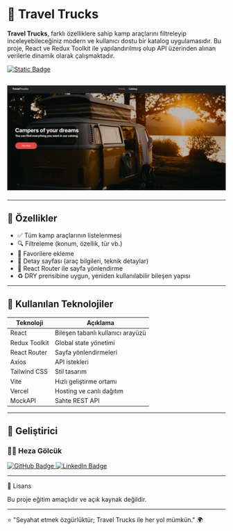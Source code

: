 # 🚐 Travel Trucks

**Travel Trucks**, farklı özelliklere sahip kamp araçlarını filtreleyip inceleyebileceğiniz modern ve kullanıcı dostu bir katalog uygulamasıdır. Bu proje, React ve Redux Toolkit ile yapılandırılmış olup API üzerinden alınan verilerle dinamik olarak çalışmaktadır.

[![Static Badge](https://img.shields.io/badge/visit-Travel%20Track-%23E44848?style=for-the-badge)](https://travel-trucks-sigma-umber.vercel.app/)

## ![alt](/public/img/TravelTruck%20Readme.png)

---

## 📌 Özellikler

- ✅ Tüm kamp araçlarının listelenmesi
- 🔍 Filtreleme (konum, özellik, tür vb.)
- 🧡 Favorilere ekleme
- 📄 Detay sayfası (araç bilgileri, teknik detaylar)
- 🧭 React Router ile sayfa yönlendirme
- ♻️ DRY prensibine uygun, yeniden kullanılabilir bileşen yapısı

---

## 🧩 Kullanılan Teknolojiler

| Teknoloji     | Açıklama                          |
| ------------- | --------------------------------- |
| React         | Bileşen tabanlı kullanıcı arayüzü |
| Redux Toolkit | Global state yönetimi             |
| React Router  | Sayfa yönlendirmeleri             |
| Axios         | API istekleri                     |
| Tailwind CSS  | Stil tasarım                      |
| Vite          | Hızlı geliştirme ortamı           |
| Vercel        | Hosting ve canlı dağıtım          |
| MockAPI       | Sahte REST API                    |

---

## 👤 Geliştirici

### 👩‍💻 Heza Gölcük

<p align="left">
  <a href="https://github.com/Hezaarfenn" target="_blank">
    <img src="https://img.shields.io/badge/GitHub-100000?style=for-the-badge&logo=github&logoColor=white" alt="GitHub Badge"/>
  </a>
  <a href="https://www.linkedin.com/in/heza-g%C3%B6lc%C3%BCk-8a2279312/" target="_blank">
    <img src="https://img.shields.io/badge/LinkedIn-0077B5?style=for-the-badge&logo=linkedin&logoColor=white" alt="LinkedIn Badge"/>
  </a>
</p>


---

📝 Lisans

Bu proje eğitim amaçlıdır ve açık kaynak değildir.

---

⭐️ "Seyahat etmek özgürlüktür; Travel Trucks ile her yol mümkün." 🌍
